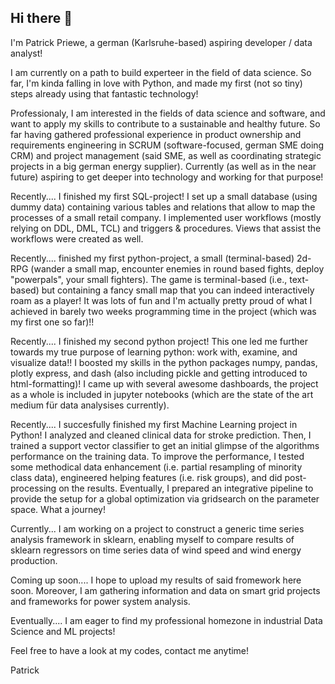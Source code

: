 ## Hi there 👋

I'm Patrick Priewe, a german (Karlsruhe-based) aspiring developer / data analyst! 

I am currently on a path to build experteer in the field of data science.
So far, I'm kinda falling in love with Python, and made my first (not so tiny) steps already using that fantastic technology!

Professionaly, I am interested in the fields of data science and software, and want to apply my skills to contribute to a sustainable and healthy future. So far having gathered professional experience in product ownership and requirements engineering in SCRUM (software-focused, german SME doing CRM) and project management (said SME, as well as coordinating strategic projects in a big german energy supplier). Currently (as well as in the near future) aspiring to get deeper into technology and working for that purpose!

Recently.... I finished my first SQL-project! I set up a small database (using dummy data) containing various tables and relations that allow to map the processes of a small retail company. I implemented user workflows (mostly relying on DDL, DML, TCL) and triggers & procedures. Views that assist the workflows were created as well.

Recently.... finished my first python-project, a small (terminal-based) 2d-RPG (wander a small map, encounter enemies in round based fights, deploy "powerpals", your small fighters). The game is terminal-based (i.e., text-based) but containing a fancy small map that you can indeed interactively roam as a player! It was lots of fun and I'm actually pretty proud of what I achieved in barely two weeks programming time in the project (which was my first one so far)!!

Recently.... I finished my second python project! This one led me further towards my true purpose of learning python: work with, examine, and visualize data!! I boosted my skills in the python packages numpy, pandas, plotly express, and dash (also including pickle and getting introduced to html-formatting)! I came up with several awesome dashboards, the project as a whole is included in jupyter notebooks (which are the state of the art medium für data analysises currently).

Recently.... I succesfully finished my first Machine Learning project in Python! I analyzed and cleaned clinical data for stroke prediction. Then, I trained a support vector classifier to get an initial glimpse of the algorithms performance on the training data. To improve the performance, I tested some methodical data enhancement (i.e. partial resampling of minority class data), engineered helping features (i.e. risk groups), and did post-processing on the results. Eventually, I prepared an integrative pipeline to provide the setup for a global optimization via gridsearch on the parameter space. What a journey!

Currently... I am working on a project to construct a generic time series analysis framework in sklearn, enabling myself to compare results of sklearn regressors on time series data of wind speed and wind energy production.

Coming up soon.... I hope to upload my results of said fromework here soon. Moreover, I am gathering information and data on smart grid projects and frameworks for power system analysis.

Eventually.... I am eager to find my professional homezone in industrial Data Science and ML projects!

Feel free to have a look at my codes, contact me anytime!

Patrick
